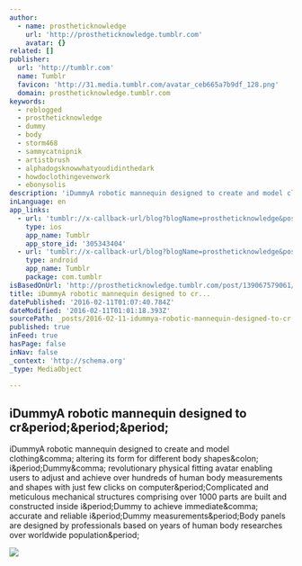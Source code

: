 ```yaml
---
author:
  - name: prostheticknowledge
    url: 'http://prostheticknowledge.tumblr.com'
    avatar: {}
related: []
publisher:
  url: 'http://tumblr.com'
  name: Tumblr
  favicon: 'http://31.media.tumblr.com/avatar_ceb665a7b9df_128.png'
  domain: prostheticknowledge.tumblr.com
keywords:
  - reblogged
  - prostheticknowledge
  - dummy
  - body
  - storm468
  - sammycatnipnik
  - artistbrush
  - alphadogsknowwhatyoudidinthedark
  - howdoclothingevenwork
  - ebonysolis
description: 'iDummyA robotic mannequin designed to create and model clothing, altering its form for different body shapes: i.Dummy, revolutionary physical fitting avatar enabling users to adjust and achieve over hundreds of human body measurements and shapes with just few clicks on computer.Complicated and meticulous mechanical structures comprising over 1000 parts are built and constructed inside i.Dummy to achieve immediate, accurate and reliable i.Dummy measurements.Body panels are designed by professionals based on years of human body researches over worldwide population.'
inLanguage: en
app_links:
  - url: 'tumblr://x-callback-url/blog?blogName=prostheticknowledge&postID=139067579061'
    type: ios
    app_name: Tumblr
    app_store_id: '305343404'
  - url: 'tumblr://x-callback-url/blog?blogName=prostheticknowledge&postID=139067579061'
    type: android
    app_name: Tumblr
    package: com.tumblr
isBasedOnUrl: 'http://prostheticknowledge.tumblr.com/post/139067579061/idummy-a-robotic-mannequin-designed-to-create-and'
title: iDummyA robotic mannequin designed to cr...
datePublished: '2016-02-11T01:07:40.784Z'
dateModified: '2016-02-11T01:01:18.393Z'
sourcePath: _posts/2016-02-11-idummya-robotic-mannequin-designed-to-cr.md
published: true
inFeed: true
hasPage: false
inNav: false
_context: 'http://schema.org'
_type: MediaObject

---
```

<article style=""><h1>iDummyA robotic mannequin designed to cr&amp;period;&amp;period;&amp;period;</h1><p>iDummyA robotic mannequin designed to create and model clothing&amp;comma; altering its form for different body shapes&amp;colon; i&amp;period;Dummy&amp;comma; revolutionary physical fitting avatar enabling users to adjust and achieve over hundreds of human body measurements and shapes with just few clicks on computer&amp;period;Complicated and meticulous mechanical structures comprising over 1000 parts are built and constructed inside i&amp;period;Dummy to achieve immediate&amp;comma; accurate and reliable i&amp;period;Dummy measurements&amp;period;Body panels are designed by professionals based on years of human body researches over worldwide population&amp;period;</p><img src="http://49.media.tumblr.com/308d1cb0fc525b173e790352514ed289/tumblr_o2clh3LwCo1qav3uso1_540.gif" /></article>
